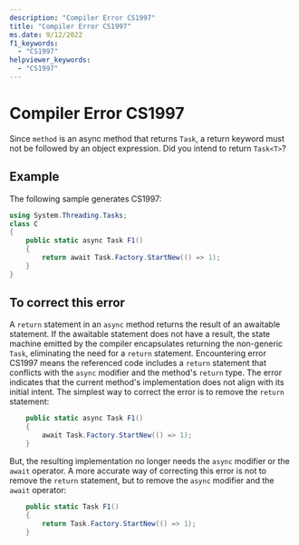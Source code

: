 ```yaml
---
description: "Compiler Error CS1997"
title: "Compiler Error CS1997"
ms.date: 9/12/2022
f1_keywords:
  - "CS1997"
helpviewer_keywords:
  - "CS1997"
---
```

# Compiler Error CS1997

Since `method` is an async method that returns `Task`, a return keyword must not be followed by an object expression. Did you intend to return `Task<T>`?

## Example

 The following sample generates CS1997:

```csharp
using System.Threading.Tasks;
class C
{
    public static async Task F1()
    {
        return await Task.Factory.StartNew(() => 1);
    }
}
```

## To correct this error

A `return` statement in an `async` method returns the result of an awaitable statement.  If the awaitable statement does not have a result, the state machine emitted by the compiler encapsulates returning the non-generic `Task`, eliminating the need for a `return` statement.   Encountering error CS1997 means the referenced code includes a `return` statement that conflicts with the `async` modifier and the method's `return` type.  The error indicates that the current method's implementation does not align with its initial intent.  The simplest way to correct the error is to remove the `return` statement:

```csharp
    public static async Task F1()
    {
        await Task.Factory.StartNew(() => 1);
    }
```

But, the resulting implementation no longer needs the `async` modifier or the `await` operator.  A more accurate way of correcting this error is not to remove the `return` statement, but to remove the `async` modifier and the `await` operator:

```csharp
    public static Task F1()
    {
        return Task.Factory.StartNew(() => 1);
    }
```
